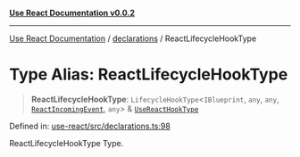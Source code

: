[**Use React Documentation v0.0.2**](../../README.md)

***

[Use React Documentation](../../modules.md) / [declarations](../README.md) / ReactLifecycleHookType

# Type Alias: ReactLifecycleHookType

> **ReactLifecycleHookType**: `LifecycleHookType`\<`IBlueprint`, `any`, `any`, [`ReactIncomingEvent`](ReactIncomingEvent.md), `any`\> & [`UseReactHookType`](../interfaces/UseReactHookType.md)

Defined in: [use-react/src/declarations.ts:98](https://github.com/stonemjs/use-react/blob/0635de04acc6b3a5c28dcf07d1e12a39a8b5e0b9/src/declarations.ts#L98)

ReactLifecycleHookType Type.
